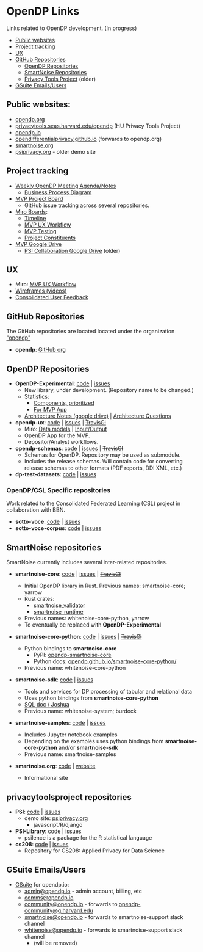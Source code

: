 # OpenDP Links

Links related to OpenDP development. (In progress)
- [Public websites](#public-websites)
- [Project tracking](#project-tracking)
- [UX](#ux)
- [GitHub Repositories](#github-repositories)
  - [OpenDP Repositories](#opendp-repositories)
  - [SmartNoise Repositories](#smartnoise-repositories)
  - [Privacy Tools Project](#privacytoolsproject-repositories) (older)
- [GSuite Emails/Users](#gsuite-emailsusers)

## Public websites:
- [opendp.org](https://opendp.org)
- [privacytools.seas.harvard.edu/opendp](https://privacytools.seas.harvard.edu/opendp) (HU Privacy Tools Project)
- [opendp.io](https://projects.iq.harvard.edu/opendp)
- [opendifferentialprivacy.github.io](http://pendifferentialprivacy.github.io) (forwards to opendp.org)
- [smartnoise.org](smartnoise.org)
- [psiprivacy.org](http://psiprivacy.org) - older demo site 


## Project tracking

- [Weekly OpenDP Meeting Agenda/Notes](https://docs.google.com/document/d/10M5EceKtSAWA0czgIpLYG2jxCbzgXyKxT0HQjqvFdlQ/edit)
  - [Business Process Diagram](https://drive.google.com/file/d/1YAWzwNVMiEtbBljdUe96dT9uPpYHJBqK/view)
- [MVP Project Board](https://github.com/orgs/opendp/projects/1)
  - GitHub issue tracking across several repositories.
- [Miro Boards](https://miro.com/):
  - [Timeline](https://miro.com/app/board/o9J_kiQ6j90=/)
  - [MVP UX Workflow](https://miro.com/app/board/o9J_kj6tycQ=/)
  - [MVP Testing](https://miro.com/app/board/o9J_kiOSrqU=/)
  - [Project Constituents](https://miro.com/app/board/o9J_kiAGSws=/)
- [MVP Google Drive](https://drive.google.com/drive/u/1/folders/0AHJNRfEnaIS2Uk9PVA)
  - [PSI Collaboration Google Drive](https://drive.google.com/drive/u/1/folders/0AL0Zu-Y8rawGUk9PVA) (older)

## UX
  - Miro: [MVP UX Workflow](https://miro.com/app/board/o9J_kj6tycQ=/)
  - [Wireframes (videos)](https://drive.google.com/drive/u/1/folders/1IFE8mmcCg4ROomP-ADWvdaZzJgutmgdj)
  - [Consolidated User Feedback](https://docs.google.com/presentation/d/1_BNWqttrkqzUCcubh5zYtLyir97Lj4lzBbS6SMz9QaE/edit#slide=id.p)

## GitHub Repositories

The GitHub repositories are located located under the organization ["opendp"](https://github.com/opendp)
- **opendp**: [GitHub org](https://github.com/opendp)


## OpenDP Repositories

  - **OpenDP-Experimental**: [code](https://github.com/opendp/OpenDP-Experimental) | [issues](https://github.com/opendp/OpenDP-Experimental/issues)
    - New library, under development. (Repository name to be changed.)
    - Statistics:
        - [Components, prioritized](https://docs.google.com/spreadsheets/d/132rAzbSDVCKqFZWeE-P8oOl9f23PzkvNwsrDV5LPkw4/edit#gid=0)
        - [For MVP App](https://docs.google.com/spreadsheets/d/1L-LWTf7PMZBbCuQxSbAFQkZKEtb6AgsK3qF6lwY_xrA/edit#gid=0)
    - [Architecture Notes (google drive)](https://drive.google.com/drive/u/1/folders/1KBLbpg8G2jGstaCCqWXYw0sf9F1IR6Rn) | [Architecture Questions](https://docs.google.com/document/d/11ZX0Zb3XxVQdtXrkgIf4pwiay-IiH0x8iaa5NpHRCWA/edit)
  - **opendp-ux**: [code](https://github.com/opendp/opendp-ux) | [issues](https://github.com/opendp/opendp-ux/issues) | ~~[TravisCI](https://travis-ci.com/github/opendp/opendp-ux)~~
    - Miro: [Data models](https://miro.com/app/board/o9J_kjGaN7E=/) | [Input/Output](https://miro.com/app/board/o9J_kiJHr4g=/)
    - OpenDP App for the MVP.
    - Depositor/Analyst workflows.
  - **opendp-schemas**: [code](https://github.com/opendp/opendp-schemas) | [issues](https://github.com/opendp/opendp-schemas/issues) | ~~[TravisCI](https://travis-ci.com/github/opendp/opendp-schemas)~~
    - Schemas for OpenDP. Repository may be used as submodule.
    - Includes the release schemas. Will contain code for converting release schemas to other formats (PDF reports, DDI XML, etc.)
  - **dp-test-datasets**: [code](https://github.com/opendp/dp-test-datasets) | [issues](https://github.com/opendp/dp-test-datasets/issues)

### OpenDP/CSL Specific repositories

Work related to the Consolidated Federated Learning (CSL) project in collaboration with BBN.

  - **sotto-voce**: [code](https://github.com/opendp/sotto-voce) | [issues](https://github.com/opendp/sotto-voce/issues) 
  - **sotto-voce-corpus**: [code](https://github.com/opendp/sotto-voce-corpus) | [issues](https://github.com//sotto-voce-corpus/issues) 
    
## SmartNoise repositories

SmartNoise currently includes several inter-related repositories.

  - **smartnoise-core**: [code](https://github.com/opendp/smartnoise-core) | [issues](https://github.com/opendp/smartnoise-core/issues) | ~~[TravisCI](https://travis-ci.com/github/opendp/smartnoise-core)~~
    - Initial OpenDP library in Rust. Previous names: smartnoise-core; yarrow
    - Rust crates:
        - [smartnoise_validator](https://crates.io/crates/smartnoise_validator)
        - [smartnoise_runtime](https://crates.io/crates/smartnoise_runtime)
    - Previous names: whitenoise-core-python, yarrow
    - To eventually be replaced with **OpenDP-Experimental**

  - **smartnoise-core-python**: [code](https://github.com/opendp/smartnoise-core-python) | [issues](https://github.com/opendp/smartnoise-core-python/issues) | ~~[TravisCI](https://travis-ci.com/github/opendp/smartnoise-core)~~
    - Python bindings to **smartnoise-core**
      - PyPI: [opendp-smartnoise-core](https://pypi.org/project/opendp-smartnoise-core/)
      - Python docs: [opendp.github.io/smartnoise-core-python/](https://opendp.github.io/smartnoise-core-python/)
    - Previous name: whitenoise-core-python
  - **smartnoise-sdk**: [code](https://github.com/opendp/smartnoise-sdk) | [issues](https://github.com/opendp/smartnoise-sdk/issues)
    - Tools and services for DP processing of tabular and relational data
    - Uses python bindings from **smartnoise-core-python**
    - [SQL doc / Joshua](https://drive.google.com/file/d/10kkPky_ZJjp-gkwNhiV7aCiUh35qfDqL/view)
    - Previous name: whitenoise-system; burdock
  - **smartnoise-samples**: [code](https://github.com/opendp/smartnoise-samples) | [issues](https://github.com/opendp/smartnoise-samples/issues)
    - Includes Jupyter notebook examples
    - Depending on the examples uses python bindings from **smartnoise-core-python** and/or **smartnoise-sdk**
    - Previous name: smartnoise-samples
  - **smartnoise.org**: [code](https://github.com/opendp/smartnoise.org) | [website](https://smartnoise.org)
    - Informational site

## privacytoolsproject repositories

  - **PSI**: [code](https://github.com/privacytoolsproject/PSI) | [issues](https://github.com/privacytoolsproject/PSI/issues) 
    - demo site: [psiprivacy.org](http://psiprivacy.org) 
        - javascript/R/django 
  - **PSI-Library**: [code](https://github.com/privacytoolsproject/PSI-Library) | [issues](https://github.com/privacytoolsproject/PSI-Library/issues)
    - psilence is a package for the R statistical language
  - **cs208**: [code](https://github.com/privacytoolsproject/cs208) | [issues](https://github.com/privacytoolsproject/cs208/issues)
    - Repository for CS208: Applied Privacy for Data Science


  
## GSuite Emails/Users

- [GSuite](https://admin.google.com/) for opendp.io:
  - admin@opendp.io  - admin account, billing, etc
  - comms@opendp.io
  - community@opendp.io - forwards to opendp-community@g.harvard.edu
  - smartnoise@opendp.io - forwards to smartnoise-support slack channel
  - whitenoise@opendp.io - forwards to smartnoise-support slack channel
    - (will be removed)
